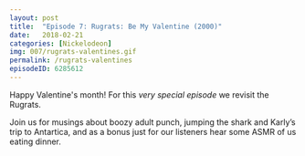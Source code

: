 ```yaml
---
layout: post
title:  "Episode 7: Rugrats: Be My Valentine (2000)"
date:   2018-02-21
categories: [Nickelodeon]
img: 007/rugrats-valentines.gif
permalink: /rugrats-valentines
episodeID: 6285612
---
```

Happy Valentine's month! For this *very special episode* we revisit the Rugrats.

Join us for musings about boozy adult punch, jumping the shark and Karly’s trip to Antartica, and as a bonus just for our listeners hear some ASMR of us eating dinner.
